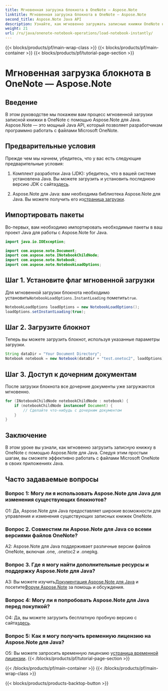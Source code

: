 ```yaml
---
title: Мгновенная загрузка блокнота в OneNote — Aspose.Note
linktitle: Мгновенная загрузка блокнота в OneNote — Aspose.Note
second_title: Aspose.Note Java API
description: Узнайте, как мгновенно загружать записные книжки OneNote на Java с помощью Aspose.Note для Java. Повысьте свою производительность благодаря эффективному обращению с ноутбуком.
weight: 21
url: /ru/java/onenote-notebook-operations/load-notebook-instantly/
---
```


{{< blocks/products/pf/main-wrap-class >}}
{{< blocks/products/pf/main-container >}}
{{< blocks/products/pf/tutorial-page-section >}}

# Мгновенная загрузка блокнота в OneNote — Aspose.Note

## Введение

В этом руководстве мы покажем вам процесс мгновенной загрузки записной книжки в OneNote с помощью Aspose.Note для Java. Aspose.Note — это мощный Java API, который позволяет разработчикам программно работать с файлами Microsoft OneNote.

## Предварительные условия

Прежде чем мы начнем, убедитесь, что у вас есть следующие предварительные условия:

1.  Комплект разработки Java (JDK): убедитесь, что в вашей системе установлена Java. Вы можете загрузить и установить последнюю версию JDK с сайта[здесь](https://www.oracle.com/java/technologies/javase-jdk15-downloads.html).

2.  Aspose.Note для Java: вам необходима библиотека Aspose.Note для Java. Вы можете получить его из[страница загрузки](https://releases.aspose.com/note/java/).

## Импортировать пакеты

Во-первых, вам необходимо импортировать необходимые пакеты в ваш проект Java для работы с Aspose.Note for Java.

```java
import java.io.IOException;

import com.aspose.note.Document;
import com.aspose.note.INotebookChildNode;
import com.aspose.note.Notebook;
import com.aspose.note.NotebookLoadOptions;
```

## Шаг 1. Установите флаг мгновенной загрузки

 Для мгновенной загрузки блокнота необходимо установить`NotebookLoadOptions.InstantLoading` пометить`true`.

```java
NotebookLoadOptions loadOptions = new NotebookLoadOptions();
loadOptions.setInstantLoading(true);
```

## Шаг 2. Загрузите блокнот

Теперь вы можете загрузить блокнот, используя указанные параметры загрузки.

```java
String dataDir = "Your Document Directory";
Notebook notebook = new Notebook(dataDir + "test.onetoc2", loadOptions);
```

## Шаг 3. Доступ к дочерним документам

После загрузки блокнота все дочерние документы уже загружаются мгновенно.

```java
for (INotebookChildNode notebookChildNode : notebook) {
    if (notebookChildNode instanceof Document) {
        // Сделайте что-нибудь с дочерним документом
    }
}
```

## Заключение

В этом уроке вы узнали, как мгновенно загрузить записную книжку в OneNote с помощью Aspose.Note для Java. Следуя этим простым шагам, вы сможете эффективно работать с файлами Microsoft OneNote в своих приложениях Java.

## Часто задаваемые вопросы

### Вопрос 1: Могу ли я использовать Aspose.Note для Java для изменения существующих блокнотов?

О1: Да, Aspose.Note для Java предоставляет широкие возможности для управления и изменения существующих записных книжек OneNote.

### Вопрос 2. Совместим ли Aspose.Note для Java со всеми версиями файлов OneNote?

A2: Aspose.Note для Java поддерживает различные версии файлов OneNote, включая .one, .onetoc2 и .onepkg.

### Вопрос 3. Где я могу найти дополнительные ресурсы и поддержку Aspose.Note для Java?

 A3: Вы можете изучить[Документация Aspose.Note для Java](https://reference.aspose.com/note/java/) и посетите[Форум Aspose.Note](https://forum.aspose.com/c/note/28) за помощь и обсуждения.

### Вопрос 4: Могу ли я попробовать Aspose.Note для Java перед покупкой?

 О4: Да, вы можете загрузить бесплатную пробную версию с сайта[здесь](https://releases.aspose.com/).

### Вопрос 5: Как я могу получить временную лицензию на Aspose.Note для Java?

 О5: Вы можете запросить временную лицензию у[страница временной лицензии](https://purchase.aspose.com/temporary-license/).
{{< /blocks/products/pf/tutorial-page-section >}}

{{< /blocks/products/pf/main-container >}}
{{< /blocks/products/pf/main-wrap-class >}}

{{< blocks/products/products-backtop-button >}}
